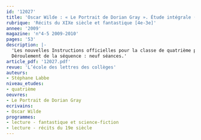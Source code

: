 ```yaml
---
id: '12027'
title: 'Oscar Wilde : « Le Portrait de Dorian Gray ». Étude intégrale (séquence)'
rubrique: 'Récits du XIXe siècle et fantastique [4e-3e]'
annee: '2009'
magazine: 'n°4-5 2009-2010'
pages: '53'
description: |-
  'Les nouvelles Instructions officielles pour la classe de quatrième préconisent explicitement la lecture et l’étude de « récits du XIXe siècle », et le programme d’histoire des arts invite à centrer la réflexion sur le thème des « ruptures et continuités » en art : « Le Portrait de Dorian Gray », d’Oscar Wilde, offre donc matière idéale à la prise en compte de ces recommandations. Si le roman s’inscrit de façon assez naturelle dans le prolongement de la veine fantastique inaugurée par les romantiques et exploitée de façon récurrente dans le cours du XIXe siècle, il participe d’un essor généralisé des littératures de l’imaginaire qui va nourrir toute la culture populaire du XXe siècle – le cinéma en particulier. Il manifeste aussi la nouvelle esthétique décadente qui a fait son apparition en France quelque vingt ans auparavant et dont Oscar Wilde a nourri son œuvre.
  Déroulement de la séquence : neuf séances.'
article_pdf: '12027.pdf'
revue: 'L’école des lettres des collèges'
auteurs:
- Stéphane Labbe
niveau_etudes:
- quatrième
oeuvres:
- Le Portrait de Dorian Gray
ecrivains:
- Oscar Wilde
programmes:
- lecture - fantastique et science-fiction
- lecture - récits du 19e siècle
---
```

